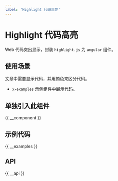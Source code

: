```yaml
---
label: 'Highlight 代码高亮'
---
```


# Highlight 代码高亮

Web 代码突出显示，封装 `highlight.js` 为 `angular` 组件。

## 使用场景

文章中需要显示代码，并用颜色来区分代码。

- `x-examples` 示例组件中展示代码。

## 单独引入此组件

{{ __component }}

## 示例代码

{{ __examples }}

## API

{{ __api }}
